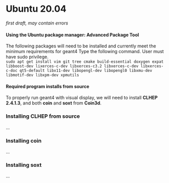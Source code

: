 # Ubuntu 20.04   
_first draft, may contain errors_ 
#### Using the Ubuntu package manager: Advanced Package Tool 
The following packages will need to be installed and currently meet the minimum requirements for geant4
Type the following command. User must have sudo privilege.  
`sudo apt get install vim git tree cmake build-essential doxygen expat libboost-dev lixerces-c-dev libxerces-c3.2 libxerces-c-dev libxerces-c-doc qt5-default libx11-dev libopengl-dev libopengl0 libxmu-dev libmotif-dev libxpm-dev xpmutils`

#### Required program installs from source  
To properly run geant4 with visual display, we will need to install **CLHEP 2.4.1.3**, and both **coin** and **soxt** from **Coin3d**.  
### Installing CLHEP from source  
...

### Installing coin  
...

### Installing soxt
...
